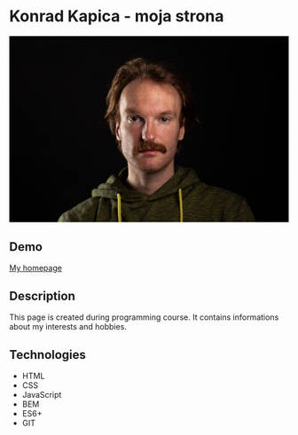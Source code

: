 # Konrad Kapica - moja strona

![Konrad](images/Konrad_Kapica.JPG)
## Demo

[My homepage](https://rudolfini.github.io/homepage/)

## Description

This page is created during programming course. It contains informations about my interests and hobbies. 

## Technologies

- HTML
- CSS
- JavaScript
- BEM
- ES6+
- GIT
